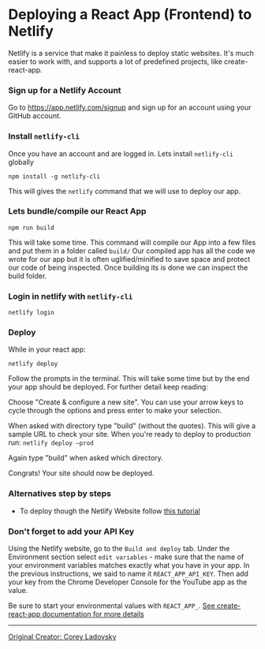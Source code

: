 # Deploying a React App (Frontend) to Netlify

Netlify is a service that make it painless to deploy static websites. It's much easier to work with, and supports a lot of predefined projects, like create-react-app.

### Sign up for a Netlify Account
Go to https://app.netlify.com/signup and sign up for an account using your GitHub account.

### Install `netlify-cli`
Once you have an account and are logged in. Lets install `netlify-cli` globally

```
npm install -g netlify-cli
```
This will gives the `netlify` command that we will use to deploy our app.

### Lets bundle/compile our React App
```
npm run build
```

This will take some time. This command will compile our App into a few files and put them in a folder called `build/`
Our compiled app has all the code we wrote for our app but it is often uglified/minified to save space and protect our code of being inspected. 
Once building its is done we can inspect the build folder.

### Login in netlify with `netlify-cli`
```
netlify login
```

### Deploy

While in your react app:

```
netlify deploy
```

Follow the prompts in the terminal. This will take some time but by the end your app should be deployed. For further detail keep reading:

Choose "Create & configure a new site". You can use your arrow keys to cycle through the options and press enter to make your selection. 

When asked with directory type "build" (without the quotes). This will give a sample URL to check your site. When you're ready to deploy to production run: `netlify deploy —prod` 

Again type "build" when asked which directory. 

Congrats! Your site should now be deployed. 

### Alternatives step by steps
* To deploy though the Netlify Website follow [this tutorial](https://dev.to/easybuoy/deploying-react-app-from-github-to-netlify-3a9j)



### Don't forget to add your API Key

Using the Netlify website, go to the `Build and deploy` tab. Under the Environment section select `edit variables` - make sure that the name of your environment variables matches exactly what you have in your app. In the previous instructions, we said to name it `REACT_APP_API_KEY`. Then add your key from the Chrome Developer Console for the YouTube app as the value. 

Be sure to start your environmental values with `REACT_APP_`. [See create-react-app documentation for more details](https://create-react-app.dev/docs/adding-custom-environment-variables/#adding-development-environment-variables-in-env)

<hr />

[Original Creator: Corey Ladovsky](https://github.com/joinpursuit/Pursuit-Core-Web/blob/master/react/react_deployment/README.md)
